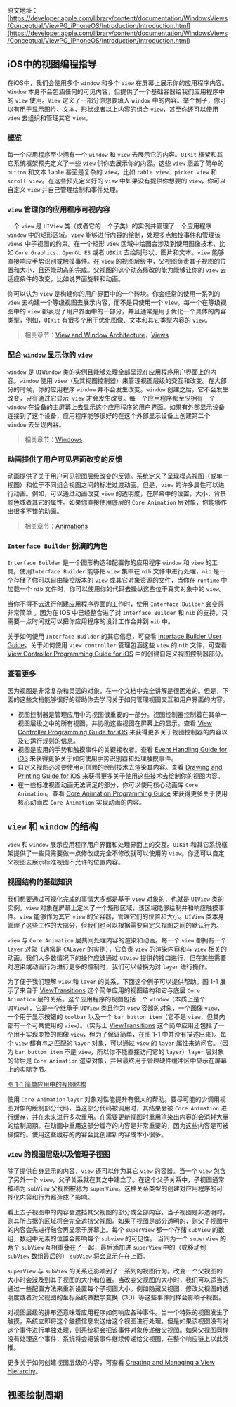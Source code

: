 原文地址：[https://developer.apple.com/library/content/documentation/WindowsViews/Conceptual/ViewPG_iPhoneOS/Introduction/Introduction.html](https://developer.apple.com/library/content/documentation/WindowsViews/Conceptual/ViewPG_iPhoneOS/Introduction/Introduction.html)

## iOS中的视图编程指导

在iOS中，我们会使用多个 `window` 和多个 `View` 在屏幕上展示你的应用程序内容。`Window` 本身不会包涵任何的可见内容，但提供了一个基础容器给我们应用程序中的 `view` 使用。`View` 定义了一部分你想要填入 `window` 中的内容。举个例子，你可以有用于显示图片、文本、形状或者以上内容的组合 `view`，甚至你还可以使用 `view` 去组织和管理其它 `view`。

### 概览

每一个应用程序至少拥有一个 `window` 和 `view` 去展示它的内容。`UIKit` 框架和其它系统框架预先定义了一些 `view` 供你去展示你的内容。这些 `view` 涵盖了简单的 `button` 和文本 `lable` 甚至是复杂的 `view`，比如 `table view`、`picker view` 和 `scroll view`。在这些预先定义好的 `view` 中如果没有提供你想要的 `view`，你可以自定义 `view` 并自己管理绘制和事件处理。

### `view` 管理你的应用程序可视内容

一个 `view` 是 `UIView` 类（或者它的一个子类）的实例并管理了一个应用程序 `window` 中的矩形区域。`view` 能够进行内容的绘制，处理多点触控事件和管理该 `views` 中子视图的约束。在一个矩形 `view` 区域中绘图会涉及到使用图像技术，比如 `Core Graphics`、`OpenGL ES` 或者 `UIKit` 去绘制形状、图片和文本。`view` 能够直接响应手势识别或触摸事件。在 `view` 的视图层级中，父视图负责其子视图的位置和大小，且还能动态的完成。父视图的这个动态修改的能力能够让你的 `view` 去适应条件的改变，比如说界面旋转和动画。

你可以认为 `view` 是构建你的用户界面中的一个砖块。你会经常的使用一系列的 `view` 去构建一个等级视图去展示内容，而不是只使用一个 `view`。每一个在等级视图中的 `view` 都表现了用户界面中的一部分，并且通常是用于优化一个具体的内容类型，例如，`UIKit` 有很多个用于优化图像、文本和其它类型内容的 `view`。

> 相关章节：[View and Window Architecture](https://developer.apple.com/library/archive/documentation/WindowsViews/Conceptual/ViewPG_iPhoneOS/WindowsandViews/WindowsandViews.html#//apple_ref/doc/uid/TP40009503-CH2-SW1)，[Views](https://developer.apple.com/library/archive/documentation/WindowsViews/Conceptual/ViewPG_iPhoneOS/CreatingViews/CreatingViews.html#//apple_ref/doc/uid/TP40009503-CH5-SW1)


### 配合 `window` 显示你的 `view`
`window` 是 `UIWindow` 类的实例且能够处理全部呈现在应用程序用户界面上的内容。`window` 使用 `view`（及其视图控制器）来管理视图层级的交互和改变。在大部分的时候，你的应用程序 `window` 并不会发生改变。`window` 创建之后，它不会发生改变，只有通过它显示` view` 才会发生改变。每一个应用程序都至少拥有一个 `window` 在设备的主屏幕上去显示这个应用程序的用户界面。如果有外部显示设备连接到了这个设备，应用程序能够很好的在这个外部显示设备上创建第二个 `window` 去呈现内容。

> 相关章节：[Windows](https://developer.apple.com/library/archive/documentation/WindowsViews/Conceptual/ViewPG_iPhoneOS/CreatingWindows/CreatingWindows.html#//apple_ref/doc/uid/TP40009503-CH4-SW1)

### 动画提供了用户可见界面改变的反馈
动画提供了关于用户可见视图层级改变的反馈。系统定义了呈现模态视图（或单一视图）和位于不同组合视图之间的标准过渡动画。但是，`view` 的许多属性可以进行动画。例如，可以通过动画改变 `view` 的透明度，在屏幕中的位置，大小，背景颜色或者其它的属性。如果你直接使用底层的 `Core Animation` 层对象，你能够作出很多不错的动画。

> 相关章节：[Animations](https://developer.apple.com/library/archive/documentation/WindowsViews/Conceptual/ViewPG_iPhoneOS/AnimatingViews/AnimatingViews.html#//apple_ref/doc/uid/TP40009503-CH6-SW1)

### `Interface Builder` 扮演的角色

`Interface Builder` 是一个图形构造和配置你的应用程序 `window` 和 `view` 的工具。使用`Interface Builder` 能够把 `view` 集中在 `nib` 文件中进行处理，`nib` 是一个存储了你可以自由操控版本的 `view` 或其它对象资源的文件，当你在 `runtime` 中加载一个 `nib` 文件时，你可以使用你的代码去操纵这些位于真实对象中的 `view`。

当你不得不去进行创建应用程序界面的工作时，使用 `Interface Builder` 会变得非常简单 。因为在 iOS 中已经整合进了对 `Interface Builder` 和 `nib` 的支持，只需要一点时间就可以把你应用程序的设计工作合并到 `nib` 中。

关于如何使用 `Interface Builder` 的其它信息，可查看 [Interface Builder User Guide](https://developer.apple.com/library/archive/documentation/DeveloperTools/Conceptual/IB_UserGuide/Introduction/Introduction.html#//apple_ref/doc/uid/TP40005344)。关于如何使用 `view controller` 管理包涵这些 `view` 的 `nib` 文件，可查看 [View Controller Programming Guide for iOS](https://developer.apple.com/library/content/featuredarticles/ViewControllerPGforiPhoneOS/index.html#//apple_ref/doc/uid/TP40007457) 中的创建自定义视图控制器部分。

### 查看更多
因为视图是非常复杂和灵活的对象，在一个文档中完全讲解是很困难的。但是，下面的这些文档能够很好的帮助你去学习关于如何管理视图交互和用户界面的内容。
* 视图控制器是管理应用中的视图很重要的一部分。视图控制器控制着在其单一视图层级之中的所有视图，并协助这些视图在屏幕上的显示。查看 [View Controller Programming Guide for iOS](https://developer.apple.com/library/archive/featuredarticles/ViewControllerPGforiPhoneOS/index.html#//apple_ref/doc/uid/TP40007457) 来获得更多关于视图控制器的内容以及它运行规则的信息。
* 视图是应用的手势和触摸事件的关键接收者。查看 [Event Handling Guide for iOS]() 来获得更多关于如何使用手势识别器和处理触摸事件。
* 自定义视图必须要使用可信赖的绘制技术去渲染其内容。查看 [Drawing and Printing Guide for iOS](https://developer.apple.com/library/archive/documentation/2DDrawing/Conceptual/DrawingPrintingiOS/Introduction/Introduction.html#//apple_ref/doc/uid/TP40010156) 来获得更多关于使用这些技术去绘制你的视图内容。
* 在一些标准视图动画无法满足的部分，你可以使用核心动画库 `Core Animation`。查看 [Core Animation Programming Guide](https://developer.apple.com/library/archive/documentation/Cocoa/Conceptual/CoreAnimation_guide/Introduction/Introduction.html#//apple_ref/doc/uid/TP40004514) 来获得更多关于使用核心动画库 `Core Animation` 实现动画的内容。

## `view` 和 `window` 的结构
`view` 和 `window` 展示应用程序用户界面和处理界面上的交互。`UIKit` 和其它系统框架提供了一些只需要做一点修改或完全不修改就可以使用的 `view`。你还可以自定义视图去展示标准视图不允许的位置内容。

### 视图结构的基础知识
我们想要通过可视化完成的事情大多都是基于 `view` 对象的，也就是 `UIView` 类的实例。`view` 对象在屏幕上定义了一个矩形区域，该区域能够绘制并和响应触摸事件。`view` 能够作为其它 `view` 的父容器，管理它们的位置和大小。`UIView` 类本身管理了这些工作的大部分，但我们也可以根据需要自定义视图之间的默认行为。

`view` 与 `Core Animation` 层共同处理内容的渲染和动画。每一个 `view` 都拥有一个 `layer` 对象（通常是 `CALayer` 的实例），它负责 `view` 的渲染内容和与 `view` 相关的动画。我们大多数情况下的操作应该通过 `UIView` 提供的接口进行，但在某些需要对渲染或动画行为进行更多的控制时，我们可以替换为对 `layer` 进行操作。

为了便于我们理解 `view` 和 `layer` 的关系，下面这个例子可以提供帮助。图 1-1 展示了来自于 [ViewTransitions](https://developer.apple.com/library/archive/samplecode/ViewTransitions/Introduction/Intro.html#//apple_ref/doc/uid/DTS40007411) 这个简单应用的视图结构和它与底层 `Core Animation` 层的关系。这个应用程序的视图包括一个 `window`（本质上是个 `UIView`），它是一个继承于 `UIView` 类且作为 `view` 容器的对象，一个图像 `view`，一个用于显示按钮的 `toolbar` 以及一个 `bar button item`（它不是 `view`，但其内部有一个可共使用的 `view`）。（实际上 [ViewTransitions](https://developer.apple.com/library/archive/samplecode/ViewTransitions/Introduction/Intro.html#//apple_ref/doc/uid/DTS40007411) 这个简单应用还包括了一个用于实现变换的图像 `view`，但为了保证简单，在图 1-1 中并没有描述出来）。每个 `view` 都有与之匹配的 `layer` 对象，可以通过 `view` 的 `layer` 属性来访问它。（因为 `bar buttom item` 不是 `view`，所以你不能直接访问它的 `layer`）`layer` 层对象的背后是 `Core Animation` 渲染对象，并且最终用于管理硬件缓冲区中显示在屏幕上的实际字节。

[图 1-1 简单应用中的视图结构](https://developer.apple.com/library/archive/documentation/WindowsViews/Conceptual/ViewPG_iPhoneOS/Art/view-layer-store.jpg)

使用 `Core Animation` `layer` 对象对性能提升有很大的帮助。要尽可能的少调用视图对象的绘制部分代码，当这部分代码被调用时，其结果会被 `Core Animation` 进行缓存，并在未来进行多次重用。在需要更新视图时重用渲染出内容的会消耗大量的绘制周期。在动画中重用这部分缓存的内容是非常重要的，因为这些内容是可被操控的。使用这些缓存的内容会比创建新内容成本小很多。

### `view` 的视图层级以及管理子视图
除了提供自身显示的内容，`view` 还可以作为其它 `view` 的容器。当一个 `view` 包含了另外一个 `view`，父子关系就在其之中建立了。在这个父子关系中，子视图通常被称为 `subView` 父视图被称为 `superView`。这种关系类型的创建对应用程序的可视化内容和行为都造成了影响。

看上去子视图中的内容会遮挡其父视图的部分或全部内容，当子视图是非透明时，则其所占据的区域将会完全遮挡父视图。如果子视图是部分透明的，则父子视图中的内容会先进行融合再显示于屏幕上。每个 `superView` 都一个存储 `subView` 的数组，数组中元素的位置会影响每个 `subview` 的可见性。 当同为一个 `superView` 的两个 `subView` 互相重叠在了一起，最后添加进 `superView` 中的（或移动到 `subView` 数组最后的） `subView` 将会显示在在上面。

`superView` 与 `subView` 的关系还影响到了一系列的视图行为。改变一个父视图的大小时会波及到其子视图的大小和位置。当改变父视图的大小时，我们可以适当的通过一些配置方法来重新设置每个子视图大小。例如隐藏父视图，修改父视图的透明度或者对父视图的坐标系统做数学变换（3D）等这些事件同样会影响子视图。

对视图层级的排布还意味着应用程序如何响应各种事件。当一个特殊的视图发生了触摸，系统立即将这个触摸信息发送给这个视图进行处理。但是如果该视图没有对这个事件进行单独处理，则系统将会把该事件对象传递给父视图。如果父视图同样没有处理这个事件，系统将会把该事件继续传递给父视图，在整个响应链上以此类推。

更多关于如何创建视图层级的内容，可查看 [Creating and Managing a View Hierarchy](https://developer.apple.com/library/archive/documentation/WindowsViews/Conceptual/ViewPG_iPhoneOS/CreatingViews/CreatingViews.html#//apple_ref/doc/uid/TP40009503-CH5-SW47)。

## 视图绘制周期

